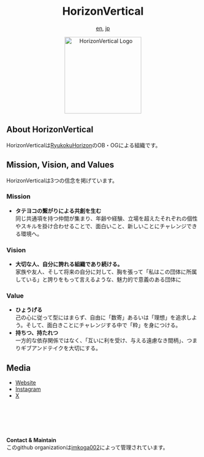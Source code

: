 <div align="center">
    <h1>HorizonVertical</h1>
    <p><a href="README.md">en</a>, <a href="README-jp.md">jp</a></p>
    <img src="https://avatars.githubusercontent.com/u/194274048?s=200&v=4" alt="HorizonVertical Logo" width="200">
</div>

## About HorizonVertical
HorizonVerticalは[RyukokuHorizon](https://github.com/ryukoku-horizon)のOB・OGによる組織です。

## Mission, Vision, and Values
HorizonVerticalは3つの信念を掲げています。
### Mission
- **タテヨコの繋がりによる共創を生む**\
同じ共通項を持つ仲間が集まり、年齢や経験、立場を超えたそれぞれの個性やスキルを掛け合わせることで、面白いこと、新しいことにチャレンジできる環境へ。
### Vision
- **大切な人、自分に誇れる組織であり続ける。**\
家族や友人、そして将来の自分に対して、胸を張って「私はこの団体に所属している」と誇りをもって言えるような、魅力的で意義のある団体に
### Value
- **ひょうげる**\
己の心に従って型にはまらず、自由に「数寄」あるいは「理想」を追求しよう。そして、面白きことにチャレンジする中で「粋」を身につける。
- **持ちつ、持たれつ**\
一方的な依存関係ではなく、「互いに利を受け、与える遠慮なき間柄」、つまりギブアンドテイクを大切にする。

## Media
- [Website](https://www.horizonvertical.org)
- [Instagram](https://instagram.com/h_vertical_org)
- [X](https://x.com/h_vertical_org)

<br><br><br><br><br>
**Contact & Maintain**\
このgithub organizationは[imkoga002](https://github.com/imkoga002)によって管理されています。
